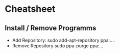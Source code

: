# Cheatsheet

## Install / Remove Programms
* Add Repository: sudo add-apt-repository ppa:....
* Remove Repository sudo ppa-purge ppa:...
